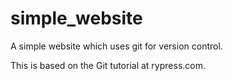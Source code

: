 simple_website
==============

A simple website which uses git for version control.

This is based on the Git tutorial at rypress.com.
